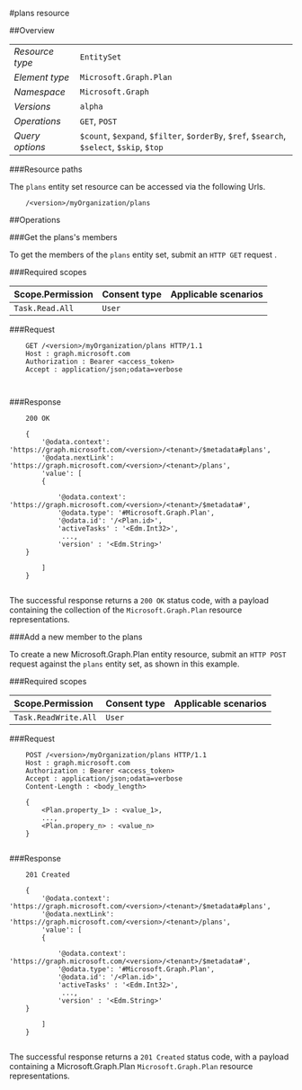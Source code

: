 #plans resource

 



##Overview

|  |  | 
| :-- | :-- | 
| _Resource type_ | `EntitySet` | 
| _Element type_ | `Microsoft.Graph.Plan` | 
| _Namespace_ | `Microsoft.Graph` | 
| _Versions_ | `alpha` | 
| _Operations_ | `GET`, `POST` | 
| _Query options_ | `$count`, `$expand`, `$filter`, `$orderBy`, `$ref`, `$search`, `$select`, `$skip`, `$top` | 


###Resource paths

The `plans` entity set resource can be accessed via the following Urls. 

```
	/<version>/myOrganization/plans
```





##Operations

###Get the plans's members

To get the members of the `plans` entity set, submit an `HTTP GET` request .  

###Required scopes

| Scope.Permission | Consent type | Applicable scenarios | 
| :-- | :-- | :-- | 
| `Task.Read.All` | `User` |  | 
###Request

```
	GET /<version>/myOrganization/plans HTTP/1.1
	Host : graph.microsoft.com
	Authorization : Bearer <access_token>
	Accept : application/json;odata=verbose
	
	
```

###Response

```
	200 OK
	
	{
		'@odata.context': 'https://graph.microsoft.com/<version>/<tenant>/$metadata#plans',
		'@odata.nextLink': 'https://graph.microsoft.com/<version>/<tenant>/plans',
		'value': [ 
		{
	
			'@odata.context': 'https://graph.microsoft.com/<version>/<tenant>/$metadata#',
			'@odata.type': '#Microsoft.Graph.Plan',
			'@odata.id': '/<Plan.id>',
			'activeTasks' : '<Edm.Int32>',
			 ...,
			'version' : '<Edm.String>'
	}
	
		]
	}
	
```

The successful response returns a `200 OK` status code, with a payload containing the collection of the `Microsoft.Graph.Plan` resource representations. 

###Add a new member to the plans

To create a new Microsoft.Graph.Plan entity resource, submit an `HTTP POST` request against the `plans` entity set, as shown in this example. 

###Required scopes

| Scope.Permission | Consent type | Applicable scenarios | 
| :-- | :-- | :-- | 
| `Task.ReadWrite.All` | `User` |  | 
###Request

```
	POST /<version>/myOrganization/plans HTTP/1.1
	Host : graph.microsoft.com
	Authorization : Bearer <access_token>
	Accept : application/json;odata=verbose
	Content-Length : <body_length>
	
	{
		<Plan.property_1> : <value_1>,
		...,
		<Plan.propery_n> : <value_n>
	}
	
```

###Response

```
	201 Created
	
	{
		'@odata.context': 'https://graph.microsoft.com/<version>/<tenant>/$metadata#plans',
		'@odata.nextLink': 'https://graph.microsoft.com/<version>/<tenant>/plans',
		'value': [ 
		{
	
			'@odata.context': 'https://graph.microsoft.com/<version>/<tenant>/$metadata#',
			'@odata.type': '#Microsoft.Graph.Plan',
			'@odata.id': '/<Plan.id>',
			'activeTasks' : '<Edm.Int32>',
			 ...,
			'version' : '<Edm.String>'
	}
	
		]
	}
	
```

The successful response returns a `201 Created` status code, with a payload containing a Microsoft.Graph.Plan `Microsoft.Graph.Plan` resource representations. 



<!-- {
"type": "#page.annotation",
"tocPath": "EntitySet/plans",
"section": "documentation"
} -->